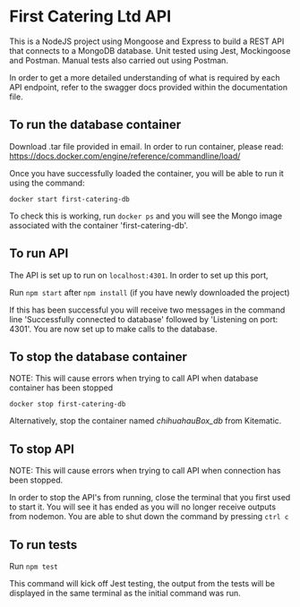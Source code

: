 # First Catering Ltd API

This is a NodeJS project using Mongoose and Express to build a REST API that connects to a MongoDB database. Unit tested using Jest, Mockingoose and Postman. Manual tests also carried out using Postman.

In order to get a more detailed understanding of what is required by each API endpoint, refer to the swagger docs provided within the documentation file. 

## To run the database container

Download .tar file provided in email. In order to run container, please read: https://docs.docker.com/engine/reference/commandline/load/

Once you have successfully loaded the container, you will be able to run it using the command:

`docker start first-catering-db`

To check this is working, run `docker ps` and you will see the Mongo image associated with the container 'first-catering-db'.

## To run API

The API is set up to run on `localhost:4301`. In order to set up this port, 

Run `npm start` after `npm install` (if you have newly downloaded the project)

If this has been successful you will receive two messages in the command line 'Successfully connected to database' followed by 
'Listening on port: 4301'. You are now set up to make calls to the database. 

## To stop the database container

NOTE: This will cause errors when trying to call API when database container has been stopped

`docker stop first-catering-db`

Alternatively, stop the container named _chihuahauBox_db_ from Kitematic.

## To stop API

NOTE: This will cause errors when trying to call API when connection has been stopped.

In order to stop the API's from running, close the terminal that you first used to start it. You will see it has ended as you will no longer receive outputs from nodemon. You are able to shut down the command by pressing `ctrl c`

## To run tests

Run `npm test`

This command will kick off Jest testing, the output from the tests will be displayed in the same terminal as the initial command was run. 